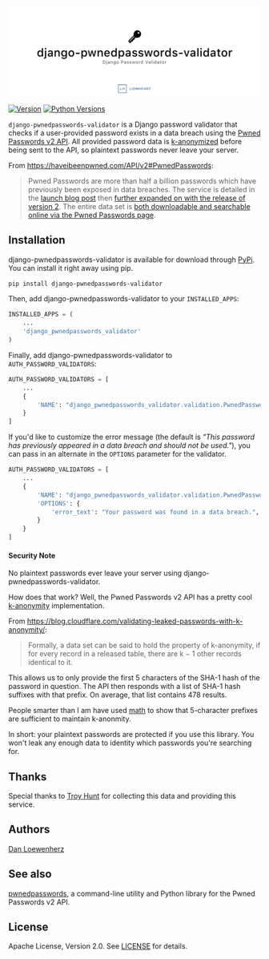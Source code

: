 <!-- <p align="center">
  <img width="344" height="225" src="meta/repo-banner-small.png" />
</p> -->

![](meta/repo-banner-2.png)
[![](meta/repo-banner-bottom.png)][lionheart-url]

[![Version][version-badge]][pypi-url]
[![Python Versions][versions-badge]][pypi-url]

`django-pwnedpasswords-validator` is a Django password validator that checks if a user-provided password exists in a data breach using the [Pwned Passwords v2 API](https://haveibeenpwned.com/API/v2#PwnedPasswords). All provided password data is [k-anonymized][k-anonymous-url] before being sent to the API, so plaintext passwords never leave your server.

From https://haveibeenpwned.com/API/v2#PwnedPasswords:

> Pwned Passwords are more than half a billion passwords which have previously been exposed in data breaches. The service is detailed in the [launch blog post](https://www.troyhunt.com/introducing-306-million-freely-downloadable-pwned-passwords/) then [further expanded on with the release of version 2](https://www.troyhunt.com/ive-just-launched-pwned-passwords-version-2). The entire data set is [both downloadable and searchable online via the Pwned Passwords page](https://haveibeenpwned.com/Passwords).

## Installation

django-pwnedpasswords-validator is available for download through [PyPi][pypi-url]. You can install it right away using pip.

```bash
pip install django-pwnedpasswords-validator
```

Then, add django-pwnedpasswords-validator to your `INSTALLED_APPS`:

```python
INSTALLED_APPS = (
    ...
    'django_pwnedpasswords_validator'
)
```

Finally, add django-pwnedpasswords-validator to `AUTH_PASSWORD_VALIDATORS`:

```python
AUTH_PASSWORD_VALIDATORS = [
    ...
    {
        'NAME': "django_pwnedpasswords_validator.validation.PwnedPasswordValidator"
    }
]
```

If you'd like to customize the error message (the default is *"This password has previously appeared in a data breach and should not be used."*), you can pass in an alternate in the `OPTIONS` parameter for the validator.

```python
AUTH_PASSWORD_VALIDATORS = [
    ...
    {
        'NAME': "django_pwnedpasswords_validator.validation.PwnedPasswordValidator",
        'OPTIONS': {
            'error_text': "Your password was found in a data breach.",
        }
    }
]
```

#### Security Note

No plaintext passwords ever leave your server using django-pwnedpasswords-validator.

How does that work? Well, the Pwned Passwords v2 API has a pretty cool [k-anonymity][k-anonymous-url] implementation.

From https://blog.cloudflare.com/validating-leaked-passwords-with-k-anonymity/:

> Formally, a data set can be said to hold the property of k-anonymity, if for every record in a released table, there are k − 1 other records identical to it.

This allows us to only provide the first 5 characters of the SHA-1 hash of the password in question. The API then responds with a list of SHA-1 hash suffixes with that prefix. On average, that list contains 478 results.

People smarter than I am have used [math](https://blog.cloudflare.com/validating-leaked-passwords-with-k-anonymity/) to show that 5-character prefixes are sufficient to maintain k-anonmity.

In short: your plaintext passwords are protected if you use this library. You won't leak any enough data to identity which passwords you're searching for.

## Thanks

Special thanks to [Troy Hunt](https://www.troyhunt.com) for collecting this data and providing this service.

## Authors

[Dan Loewenherz](https://github.com/dlo)

## See also

[pwnedpasswords](https://github.com/lionheart/pwnedpasswords), a command-line utility and Python library for the Pwned Passwords v2 API.

## License

Apache License, Version 2.0. See [LICENSE](LICENSE) for details.

[ci-badge]: https://img.shields.io/travis/lionheart/django-pwnedpasswords-validator.svg?style=flat
[version-badge]: https://img.shields.io/pypi/v/django-pwnedpasswords-validator.svg?style=flat
[versions-badge]: https://img.shields.io/pypi/pyversions/django-pwnedpasswords-validator.svg?style=flat

[travis-repo-url]: https://travis-ci.org/lionheart/django-pwnedpasswords-validator
[k-anonymous-url]: https://en.wikipedia.org/wiki/K-anonymity
[semver-url]: http://www.semver.org
[pypi-url]: https://pypi.python.org/pypi/django-pwnedpasswords-validator
[lionheart-url]: https://lionheartsw.com/


